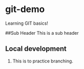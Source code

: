 # git-demo
Learning GIT basics!

##Sub Header
This is a sub header

## Local development

1. This is to practice branching.